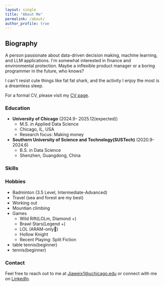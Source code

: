 ```yaml
---
layout: single
title: "About Me"
permalink: /about/
author_profile: true
---
```


## Biography

A person passionate about data-driven decision making, machine learning, and LLM applications. I'm somewhat interested in finance and environmental protection. Maybe a inflexible product manager or a boring programmer in the future, who knows?

I can't resist cute things like fat fat shark, and the activity I enjoy the most is a dreamless sleep.

For a formal CV, please visit my [CV page](/cv/).

### Education
- **University of Chicago** (2024.9- 2025.12(expected))
  - M.S. in Applied Data Science
  - Chicago, IL, USA
  - Research focus: Making money
- **Southern University of Science and Technology(SUSTech)** (2020.9- 2024.6)
  - B.S. in Data Science
  - Shenzhen, Guangdong, China


### Skills


### Hobbies
- Badminton (3.5 Level, Intermediate-Advanced)
- Travel (sea and forest are my best)
- Working out 
- Mountian climbing 
- Games
    - Wild Rift(LOLm, Diamond +)
    - Brawl Stars(Legend +)
    - LOL (ARAM-only🤣)
    - Hollow Knight
    - Recent Playing: Split Fiction
- table tennis(beginner)
- tennis(beginner)


### Contact
Feel free to reach out to me at [Jiaweix1@uchicago.edu](Jiaweix1@uchicago.edu) or connect with me on [LinkedIn](www.linkedin.com/in/jiawei-xiong-407a08314). 